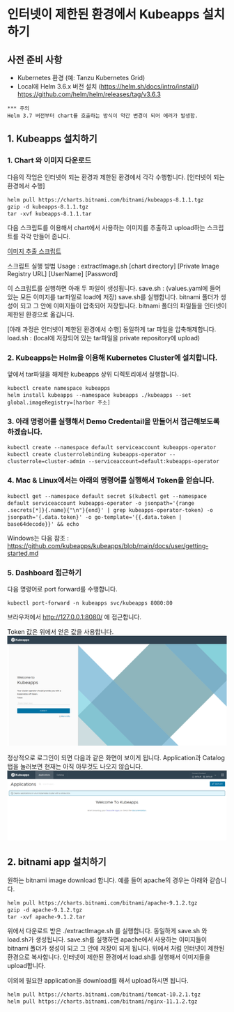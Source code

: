 # 인터넷이 제한된 환경에서 Kubeapps 설치하기

## 사전 준비 사항
* Kubernetes 환경 (예: Tanzu Kubernetes Grid) 
* Local에 Helm 3.6.x 버전 설치 (https://helm.sh/docs/intro/install/) 
  https://github.com/helm/helm/releases/tag/v3.6.3
```
*** 주의 
Helm 3.7 버전부터 chart를 호출하는 방식이 약간 변경이 되어 에러가 발생함. 
```

## 1. Kubeapps 설치하기
### 1. Chart 와 이미지 다운로드
다음의 작업은 인터넷이 되는 환경과 제한된 환경에서 각각 수행합니다.
[인터넷이 되는 환경에서 수행]
```
helm pull https://charts.bitnami.com/bitnami/kubeapps-8.1.1.tgz
gzip -d kubeapps-8.1.1.tgz
tar -xvf kubeapps-8.1.1.tar 

```
다음 스크립트를 이용해서 chart에서 사용하는 이미지를 추출하고 upload하는 스크립트를 각각 만들어 줍니다.

[이미지 추출 스크립트](./extractImage.sh)

스크립트 실행 방법
Usage : extractImage.sh [chart directory] [Private Image Registry URL] [UserName] [Password]

이 스크립트를 실행하면 아래 두 파일이 생성됩니다.
save.sh : (values.yaml에 들어 있는 모든 이미지를 tar파일로 load에 저장)
save.sh를 실행합니다.
bitnami 폴더가 생성이 되고 그 안에 이미지들이 압축되어 저장됩니다.
bitnami 폴더의 파일들을 인터넷이 제한된 환경으로 옮깁니다.

[아래 과정은 인터넷이 제한된 환경에서 수행]
동일하게 tar 파일을 압축해제합니다.
load.sh : (local에 저장되어 있는 tar파일을 private repository에 upload)

### 2. Kubeapps는 Helm을 이용해 Kubernetes Cluster에 설치합니다.
앞에서 tar파일을 해제한 kubeapps 상위 디렉토리에서 실행합니다.
```
kubectl create namespace kubeapps
helm install kubeapps --namespace kubeapps ./kubeapps --set global.imageRegistry=[harbor 주소]

```

### 3. 아래 명령어를 실행해서 Demo Credentail을 만들어서 접근해보도록 하겠습니다.

```
kubectl create --namespace default serviceaccount kubeapps-operator
kubectl create clusterrolebinding kubeapps-operator --clusterrole=cluster-admin --serviceaccount=default:kubeapps-operator
```

### 4. Mac & Linux에서는 아래의 명령어를 실행해서 Token을 얻습니다.

```
kubectl get --namespace default secret $(kubectl get --namespace default serviceaccount kubeapps-operator -o jsonpath='{range .secrets[*]}{.name}{"\n"}{end}' | grep kubeapps-operator-token) -o jsonpath='{.data.token}' -o go-template='{{.data.token | base64decode}}' && echo
```
Windows는 다음 참조 : https://github.com/kubeapps/kubeapps/blob/main/docs/user/getting-started.md

### 5. Dashboard 접근하기
다음 명령어로 port forward를 수행합니다.
```
kubectl port-forward -n kubeapps svc/kubeapps 8080:80
```
브라우저에서 http://127.0.0.1:8080/ 에 접근합니다.

Token 값은 위에서 얻은 값을 사용합니다.
![](images/kubeapps_dashboard-login.png)

정상적으로 로그인이 되면 다음과 같은 화면이 보이게 됩니다. Application과 Catalog 탭을 눌러보면 현재는 아직 아무것도 나오지 않습니다.
![](images/kubeapps_dashboard-home.png)


## 2. bitnami app 설치하기
원하는 bitnami image download 합니다.
예를 들어 apache의 경우는 아래와 같습니다.
```
helm pull https://charts.bitnami.com/bitnami/apache-9.1.2.tgz
gzip -d apache-9.1.2.tgz
tar -xvf apache-9.1.2.tar
```

위에서 다운로드 받은 ./extractImage.sh 를 실행합니다.
동일하게 save.sh 와 load.sh가 생성됩니다.
save.sh를 실행하면 apache에서 사용하는 이미지들이 bitnami 폴더가 생성이 되고 그 안에 저장이 되게 됩니다. 위에서 처럼 인터넷이 제한된 환경으로 복사합니다.
인터넷이 제한된 환경에서 load.sh를 실행해서 이미지들을 upload합니다.

이외에 필요한 application을 download를 해서 upload하시면 됩니다.

```
helm pull https://charts.bitnami.com/bitnami/tomcat-10.2.1.tgz
helm pull https://charts.bitnami.com/bitnami/nginx-11.1.2.tgz
```
